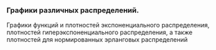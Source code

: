 ### Графики различных распределений.

Графики функций и плотностей экспоненциального распределения, плотностей гиперэкспоненциального распределения, а также плотностей для нормированных эрланговых распределений
